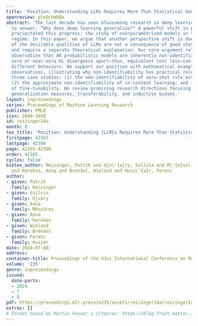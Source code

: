 ```yaml
---
title: 'Position: Understanding LLMs Requires More Than Statistical Generalization'
openreview: pVyOchWUBa
abstract: 'The last decade has seen blossoming research in deep learning theory attempting
  to answer, “Why does deep learning generalize?" A powerful shift in perspective
  precipitated this progress: the study of overparametrized models in the interpolation
  regime. In this paper, we argue that another perspective shift is due, since some
  of the desirable qualities of LLMs are not a consequence of good statistical generalization
  and require a separate theoretical explanation. Our core argument relies on the
  observation that AR probabilistic models are inherently non-identifiable: models
  zero or near-zero KL divergence apart—thus, equivalent test loss—can exhibit markedly
  different behaviors. We support our position with mathematical examples and empirical
  observations, illustrating why non-identifiability has practical relevance through
  three case studies: (1) the non-identifiability of zero-shot rule extrapolation;
  (2) the approximate non-identifiability of in-context learning; and (3) the non-identifiability
  of fine-tunability. We review promising research directions focusing on LLM-relevant
  generalization measures, transferability, and inductive biases.'
layout: inproceedings
series: Proceedings of Machine Learning Research
publisher: PMLR
issn: 2640-3498
id: reizinger24a
month: 0
tex_title: 'Position: Understanding {LLM}s Requires More Than Statistical Generalization'
firstpage: 42365
lastpage: 42390
page: 42365-42390
order: 42365
cycles: false
bibtex_author: Reizinger, Patrik and Ujv\'{a}ry, Szilvia and M\'{e}sz\'{a}ros, Anna
  and Kerekes, Anna and Brendel, Wieland and Husz\'{a}r, Ferenc
author:
- given: Patrik
  family: Reizinger
- given: Szilvia
  family: Ujváry
- given: Anna
  family: Mészáros
- given: Anna
  family: Kerekes
- given: Wieland
  family: Brendel
- given: Ferenc
  family: Huszár
date: 2024-07-08
address:
container-title: Proceedings of the 41st International Conference on Machine Learning
volume: '235'
genre: inproceedings
issued:
  date-parts:
  - 2024
  - 7
  - 8
pdf: https://proceedings.mlr.press/v235/assets/reizinger24a/reizinger24a.pdf
extras: []
# Format based on Martin Fenner's citeproc: https://blog.front-matter.io/posts/citeproc-yaml-for-bibliographies/
---
```

